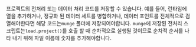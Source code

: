프로젝트의 전처리 또는 데이터 처리 코드를 저장할 수 있습니다. 예를 들어, 런타임에 열을 추가하거나, 정규화 된 데이터 세트를 병합하거나, 데이터 포인트를 전체적으로 검열해야한다면 해당 코드는`munge` 폴더에 저장되어야합니다. `munge`에 저장된 전처리 스크립트는`load.project()`를 호출 할 때 순차적으로 실행될 것이므로 순차적 순서를 나타 내기 위해 파일 이름에 숫자를 추가해야합니다.

